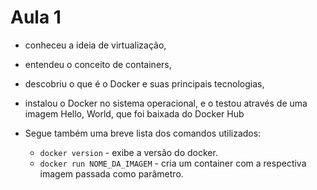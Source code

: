 # Aula 1
* conheceu a ideia de virtualização,
* entendeu o conceito de containers,
* descobriu o que é o Docker e suas principais tecnologias,
* instalou o Docker no sistema operacional, e o testou através de uma imagem Hello, World, que foi baixada do Docker Hub

* Segue também uma breve lista dos comandos utilizados:

    * `docker version` - exibe a versão do docker.
    * `docker run NOME_DA_IMAGEM` - cria um container com a respectiva imagem passada como parâmetro.